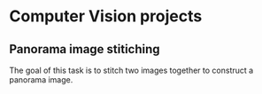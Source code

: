 # Computer Vision projects

## Panorama image stitiching
The goal of this task is to stitch two images together to construct a panorama image.
